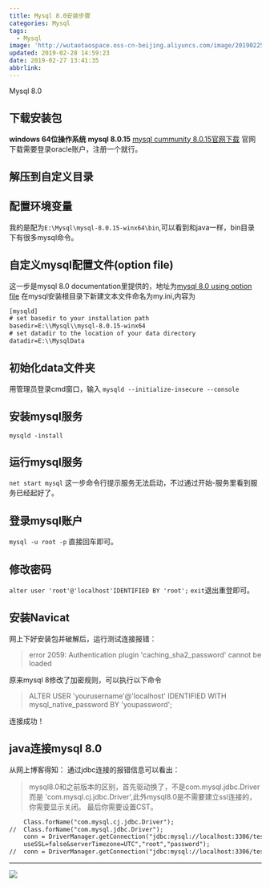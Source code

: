 ```yaml
---
title: Mysql 8.0安装步骤
categories: Mysql
tags:
  - Mysql
image: 'http://wutaotaospace.oss-cn-beijing.aliyuncs.com/image/201902251.jpg'
updated: 2019-02-28 14:59:23
date: 2019-02-27 13:41:35
abbrlink:
---
```

Mysql 8.0
<!-- more -->
## 下载安装包
**windows 64位操作系统**
**mysql 8.0.15**
[mysql cummunity 8.0.15官网下载](https://dev.mysql.com/downloads/mysql/)
官网下载需要登录oracle账户，注册一个就行。
## 解压到自定义目录
## 配置环境变量
我的是配为`E:\Mysql\mysql-8.0.15-winx64\bin`,可以看到和java一样，bin目录下有很多mysql命令。
## 自定义mysql配置文件(option file)
这一步是mysql 8.0 documentation里提供的，地址为[mysql 8.0 using option file](https://dev.mysql.com/doc/refman/8.0/en/option-files.html)
在mysql安装根目录下新建文本文件命名为my.ini,内容为
```txt
[mysqld]
# set basedir to your installation path
basedir=E:\\Mysql\\mysql-8.0.15-winx64
# set datadir to the location of your data directory
datadir=E:\\MysqlData
```
## 初始化data文件夹
用管理员登录cmd窗口，输入
`mysqld --initialize-insecure --console`

## 安装mysql服务
`mysqld -install`

## 运行mysql服务
`net start mysql`
这一步命令行提示服务无法启动，不过通过开始-服务里看到服务已经起好了。

## 登录mysql账户
`mysql -u root -p`
直接回车即可。

## 修改密码
`alter user 'root'@'localhost'IDENTIFIED BY 'root';`
`exit`退出重登即可。

## 安装Navicat
网上下好安装包并破解后，运行测试连接报错：
> error 2059: Authentication plugin 'caching_sha2_password' cannot be loaded

原来mysql 8修改了加密规则，可以执行以下命令
> ALTER USER 'yourusername'@'localhost' IDENTIFIED WITH mysql_native_password BY 'youpassword';

连接成功！

## java连接mysql 8.0

从网上博客得知：
通过jdbc连接的报错信息可以看出：
> mysql8.0和之前版本的区别，首先驱动换了，不是com.mysql.jdbc.Driver而是
'com.mysql.cj.jdbc.Driver',此外mysql8.0是不需要建立ssl连接的，你需要显示关闭。
最后你需要设置CST。

```txt
    Class.forName("com.mysql.cj.jdbc.Driver");
//  Class.forName("com.mysql.jdbc.Driver");
    conn = DriverManager.getConnection("jdbc:mysql://localhost:3306/test_demo?
    useSSL=false&serverTimezone=UTC","root","password");
//  conn = DriverManager.getConnection("jdbc:mysql://localhost:3306/test_demo","root","password");
```


<hr />
<img src="http://wutaotaospace.oss-cn-beijing.aliyuncs.com/image/201902251.jpg" class="full-image" />
